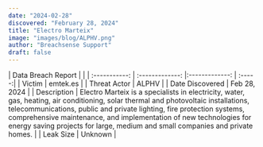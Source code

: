 ```yaml
---
date: "2024-02-28"
discovered: "February 28, 2024"
title: "Electro Marteix"
image: "images/blog/ALPHV.png"
author: "Breachsense Support"
draft: false
---
```


| Data Breach Report           |              | 
| :-----------: | :-------------:     |:-------------:    | :-----:|
| Victim      | emtek.es      | 
| Threat Actor      | ALPHV      | 
| Date Discovered      | Feb 28, 2024      | 
| Description      | Electro Marteix is a specialists in electricity, water, gas, heating, air conditioning, solar thermal and photovoltaic installations, telecommunications, public and private lighting, fire protection systems, comprehensive maintenance, and implementation of new technologies for energy saving projects for large, medium and small companies and private homes.      | 
| Leak Size      | Unknown      | 

